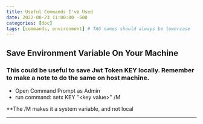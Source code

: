 ```yaml
---
title: Useful Commands I've Used
date: 2022-08-23 11:00:00 -500  
categories: [doc]
tags: [commands, environment] # TAG names should always be lowercase
---
```


## Save Environment Variable On Your Machine
### This could be useful to save Jwt Token KEY locally. Remember to make a note to do the same on host machine.

- Open Command Prompt as Admin
- run command: setx KEY "\<key value>" /M

**The /M makes it a system variable, and not local

---

